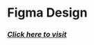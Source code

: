 # Figma Design
### _<a href="https://www.figma.com/file/dd33xTFkQhwShzA6nfCOaD/my-project?node-id=0%3A1">Click here to visit</a>_
